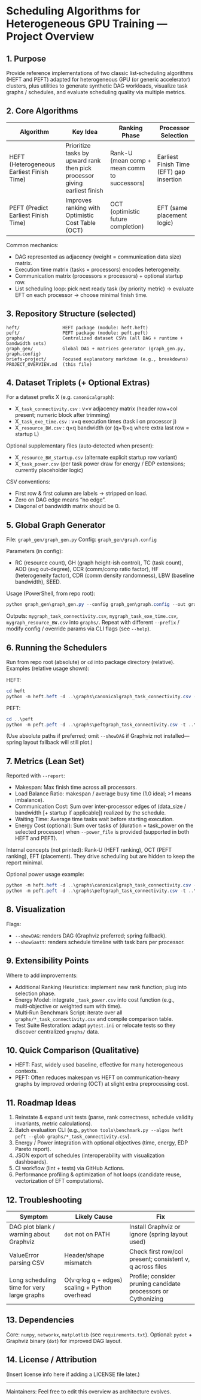 # Scheduling Algorithms for Heterogeneous GPU Training — Project Overview

## 1. Purpose
Provide reference implementations of two classic list‑scheduling algorithms (HEFT and PEFT) adapted for heterogeneous GPU (or generic accelerator) clusters, plus utilities to generate synthetic DAG workloads, visualize task graphs / schedules, and evaluate scheduling quality via multiple metrics.

## 2. Core Algorithms
| Algorithm | Key Idea | Ranking Phase | Processor Selection |
|-----------|----------|---------------|---------------------|
| HEFT (Heterogeneous Earliest Finish Time) | Prioritize tasks by upward rank then pick processor giving earliest finish | Rank-U (mean comp + mean comm to successors) | Earliest Finish Time (EFT) gap insertion |
| PEFT (Predict Earliest Finish Time) | Improves ranking with Optimistic Cost Table (OCT) | OCT (optimistic future completion) | EFT (same placement logic) |

Common mechanics:
- DAG represented as adjacency (weight = communication data size) matrix.
- Execution time matrix (tasks × processors) encodes heterogeneity.
- Communication matrix (processors × processors) + optional startup row.
- List scheduling loop: pick next ready task (by priority metric) → evaluate EFT on each processor → choose minimal finish time.

## 3. Repository Structure (selected)
```
heft/                HEFT package (module: heft.heft)
peft/                PEFT package (module: peft.peft)
graphs/              Centralized dataset CSVs (all DAG + runtime + bandwidth sets)
graph_gen/           Global DAG + matrices generator (graph_gen.py, graph.config)
briefs-project/      Focused explanatory markdown (e.g., breakdowns)
PROJECT_OVERVIEW.md  (this file)
```

## 4. Dataset Triplets (+ Optional Extras)
For a dataset prefix X (e.g. `canonicalgraph`):
- X`_task_connectivity.csv`  : v×v adjacency matrix (header row+col present; numeric block after trimming)
- X`_task_exe_time.csv`      : v×q execution times (task i on processor j)
- X`_resource_BW.csv`        : q×q bandwidth (or (q+1)×q where extra last row = startup L)

Optional supplementary files (auto‑detected when present):
- X`_resource_BW_startup.csv` (alternate explicit startup row variant)
- X`_task_power.csv` (per task power draw for energy / EDP extensions; currently placeholder logic)

CSV conventions:
- First row & first column are labels → stripped on load.
- Zero on DAG edge means “no edge”.
- Diagonal of bandwidth matrix should be 0.

## 5. Global Graph Generator
File: `graph_gen/graph_gen.py`
Config: `graph_gen/graph.config`

Parameters (in config):
- RC (resource count), GH (graph height-ish control), TC (task count), AOD (avg out-degree), CCR (comm/comp ratio factor), HF (heterogeneity factor), CDR (comm density randomness), LBW (baseline bandwidth), SEED.

Usage (PowerShell, from repo root):
```powershell
python graph_gen\graph_gen.py --config graph_gen\graph.config --out graphs --prefix mygraph
```
Outputs: `mygraph_task_connectivity.csv`, `mygraph_task_exe_time.csv`, `mygraph_resource_BW.csv` into `graphs/`.
Repeat with different `--prefix` / modify config / override params via CLI flags (see `--help`).

## 6. Running the Schedulers
Run from repo root (absolute) or `cd` into package directory (relative). Examples (relative usage shown):

HEFT:
```powershell
cd heft
python -m heft.heft -d ..\graphs\canonicalgraph_task_connectivity.csv -t ..\graphs\canonicalgraph_task_exe_time.csv -p ..\graphs\canonicalgraph_resource_BW.csv --report --showDAG --showGantt
```
PEFT:
```powershell
cd ..\peft
python -m peft.peft -d ..\graphs\peftgraph_task_connectivity.csv -t ..\graphs\peftgraph_task_exe_time.csv -p ..\graphs\peftgraph_resource_BW.csv --report --showDAG --showGantt
```
(Use absolute paths if preferred; omit `--showDAG` if Graphviz not installed—spring layout fallback will still plot.)

## 7. Metrics (Lean Set)
Reported with `--report`:
- Makespan: Max finish time across all processors.
- Load Balance Ratio: makespan / average busy time (1.0 ideal; >1 means imbalance).
- Communication Cost: Sum over inter-processor edges of (data_size / bandwidth [+ startup if applicable]) realized by the schedule.
- Waiting Time: Average time tasks wait before starting execution.
- Energy Cost (optional): Sum over tasks of (duration × task_power on the selected processor) when `--power_file` is provided (supported in both HEFT and PEFT).

Internal concepts (not printed): Rank‑U (HEFT ranking), OCT (PEFT ranking), EFT (placement). They drive scheduling but are hidden to keep the report minimal.

Optional power usage example:
```powershell
python -m heft.heft -d ..\graphs\canonicalgraph_task_connectivity.csv -t ..\graphs\canonicalgraph_task_exe_time.csv -p ..\graphs\canonicalgraph_resource_BW.csv --power_file ..\graphs\canonicalgraph_task_power.csv --report
python -m peft.peft -d ..\graphs\peftgraph_task_connectivity.csv -t ..\graphs\peftgraph_task_exe_time.csv -p ..\graphs\peftgraph_resource_BW.csv --power_file ..\graphs\peftgraph_task_power.csv --report
```

## 8. Visualization
Flags:
- `--showDAG`: renders DAG (Graphviz preferred; spring fallback).
- `--showGantt`: renders schedule timeline with task bars per processor.

## 9. Extensibility Points
Where to add improvements:
- Additional Ranking Heuristics: implement new rank function; plug into selection phase.
- Energy Model: integrate `_task_power.csv` into cost function (e.g., multi‑objective or weighted sum with time).
- Multi‑Run Benchmark Script: iterate over all `graphs/*_task_connectivity.csv` and compile comparison table.
- Test Suite Restoration: adapt `pytest.ini` or relocate tests so they discover centralized `graphs/` data.

## 10. Quick Comparison (Qualitative)
- HEFT: Fast, widely used baseline, effective for many heterogeneous contexts.
- PEFT: Often reduces makespan vs HEFT on communication-heavy graphs by improved ordering (OCT) at slight extra preprocessing cost.

## 11. Roadmap Ideas
1. Reinstate & expand unit tests (parse, rank correctness, schedule validity invariants, metric calculations).
2. Batch evaluation CLI (e.g., `python tools\benchmark.py --algos heft peft --glob graphs/*_task_connectivity.csv`).
3. Energy / Power integration with optional objectives (time, energy, EDP Pareto report).
4. JSON export of schedules (interoperability with visualization dashboards).
5. CI workflow (lint + tests) via GitHub Actions.
6. Performance profiling & optimization of hot loops (candidate reuse, vectorization of EFT computations).

## 12. Troubleshooting
| Symptom | Likely Cause | Fix |
|---------|--------------|-----|
| DAG plot blank / warning about Graphviz | `dot` not on PATH | Install Graphviz or ignore (spring layout used) |
| ValueError parsing CSV | Header/shape mismatch | Check first row/col present; consistent v, q across files |
| Long scheduling time for very large graphs | O(v·q·log q + edges) scaling + Python overhead | Profile; consider pruning candidate processors or Cythonizing |

## 13. Dependencies
Core: `numpy`, `networkx`, `matplotlib` (see `requirements.txt`).
Optional: `pydot` + Graphviz binary (`dot`) for improved DAG layout.

## 14. License / Attribution
(Insert license info here if adding a LICENSE file later.)

---
Maintainers: Feel free to edit this overview as architecture evolves.
